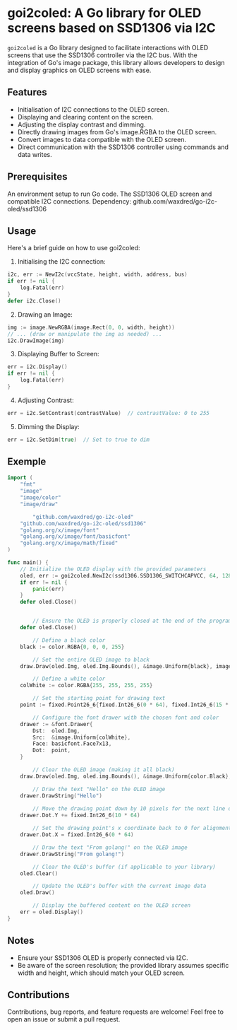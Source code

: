 # goi2coled: A Go library for OLED screens based on SSD1306 via I2C

`goi2coled` is a Go library designed to facilitate interactions with OLED screens that use the SSD1306 controller via the I2C bus. With the integration of Go's image package, this library allows developers to design and display graphics on OLED screens with ease.

## Features
- Initialisation of I2C connections to the OLED screen.
- Displaying and clearing content on the screen.
- Adjusting the display contrast and dimming.
- Directly drawing images from Go's image.RGBA to the OLED screen.
- Convert images to data compatible with the OLED screen.
- Direct communication with the SSD1306 controller using commands and data writes.

## Prerequisites
An environment setup to run Go code.
The SSD1306 OLED screen and compatible I2C connections.
Dependency: github.com/waxdred/go-i2c-oled/ssd1306

## Usage
Here's a brief guide on how to use goi2coled:

1) Initialising the I2C connection:
```go
i2c, err := NewI2c(vccState, height, width, address, bus)
if err != nil {
    log.Fatal(err)
}
defer i2c.Close()
```

2) Drawing an Image:
```go
img := image.NewRGBA(image.Rect(0, 0, width, height))
// ... (draw or manipulate the img as needed) ...
i2c.DrawImage(img)
```

3) Displaying Buffer to Screen:
```go
err = i2c.Display()
if err != nil {
    log.Fatal(err)
}
```

4) Adjusting Contrast:
```go
err = i2c.SetContrast(contrastValue)  // contrastValue: 0 to 255
```

5) Dimming the Display:
```go
err = i2c.SetDim(true)  // Set to true to dim
```

## Exemple
```go
import (
	"fmt"
	"image"
	"image/color"
	"image/draw"

        "github.com/waxdred/go-i2c-oled"
	"github.com/waxdred/go-i2c-oled/ssd1306"
	"golang.org/x/image/font"
	"golang.org/x/image/font/basicfont"
	"golang.org/x/image/math/fixed"
)

func main() {
	// Initialize the OLED display with the provided parameters
	oled, err := goi2coled.NewI2c(ssd1306.SSD1306_SWITCHCAPVCC, 64, 128, 0x3C, 1)
	if err != nil {
		panic(err)
	}
	defer oled.Close()


    	// Ensure the OLED is properly closed at the end of the program
	defer oled.Close()

    	// Define a black color
	black := color.RGBA{0, 0, 0, 255}

    	// Set the entire OLED image to black
	draw.Draw(oled.Img, oled.Img.Bounds(), &image.Uniform{black}, image.Point{}, draw.Src)

    	// Define a white color
	colWhite := color.RGBA{255, 255, 255, 255}

    	// Set the starting point for drawing text
	point := fixed.Point26_6{fixed.Int26_6(0 * 64), fixed.Int26_6(15 * 64)} // x = 0, y = 15

    	// Configure the font drawer with the chosen font and color
	drawer := &font.Drawer{
		Dst:  oled.Img,
		Src:  &image.Uniform{colWhite},
		Face: basicfont.Face7x13,
		Dot:  point,
	}

    	// Clear the OLED image (making it all black)
	draw.Draw(oled.Img, oled.img.Bounds(), &image.Uniform{color.Black}, image.Point{}, draw.Src)

    	// Draw the text "Hello" on the OLED image
	drawer.DrawString("Hello")
    
    	// Move the drawing point down by 10 pixels for the next line of text
	drawer.Dot.Y += fixed.Int26_6(10 * 64)

    	// Set the drawing point's x coordinate back to 0 for alignment
	drawer.Dot.X = fixed.Int26_6(0 * 64)

    	// Draw the text "From golang!" on the OLED image
	drawer.DrawString("From golang!")

    	// Clear the OLED's buffer (if applicable to your library)
	oled.Clear()

    	// Update the OLED's buffer with the current image data
	oled.Draw()

    	// Display the buffered content on the OLED screen
	err = oled.Display()
}
```

## Notes
- Ensure your SSD1306 OLED is properly connected via I2C.
- Be aware of the screen resolution; the provided library assumes specific width and height, which should match your OLED screen.

## Contributions
Contributions, bug reports, and feature requests are welcome! Feel free to open an issue or submit a pull request.

